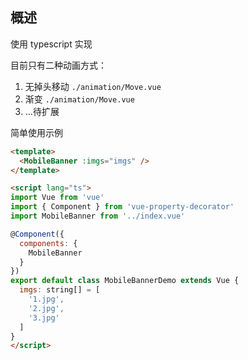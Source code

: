 ## 概述
使用 typescript 实现

目前只有二种动画方式：
1. 无掉头移动 `./animation/Move.vue`
2. 渐变 `./animation/Move.vue`
3. ...待扩展

简单使用示例

```html
<template>
  <MobileBanner :imgs="imgs" />
</template>

<script lang="ts">
import Vue from 'vue'
import { Component } from 'vue-property-decorator'
import MobileBanner from '../index.vue'

@Component({
  components: {
    MobileBanner
  }
})
export default class MobileBannerDemo extends Vue {
  imgs: string[] = [
    '1.jpg',
    '2.jpg',
    '3.jpg'
  ]
}
</script>
```